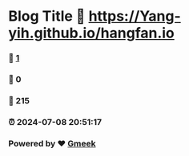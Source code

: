 # Blog Title :link: https://Yang-yih.github.io/hangfan.io 
### :page_facing_up: [1](https://Yang-yih.github.io/hangfan.io/tag.html) 
### :speech_balloon: 0 
### :hibiscus: 215 
### :alarm_clock: 2024-07-08 20:51:17 
### Powered by :heart: [Gmeek](https://github.com/Meekdai/Gmeek)
